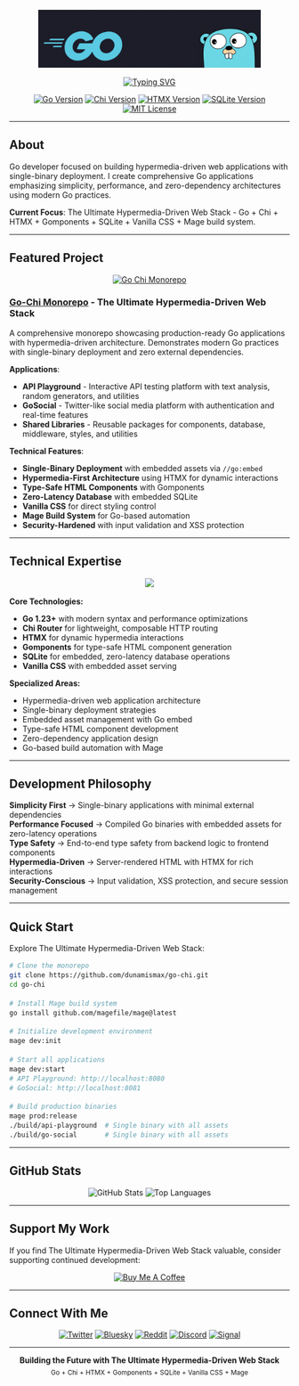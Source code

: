 <p align="center">
  <img src="go.png" alt="Go Logo" width="400" />
</p>

<p align="center">
  <a href="https://github.com/dunamismax">
    <img src="https://readme-typing-svg.demolab.com/?font=Fira+Code&size=24&pause=1000&color=00ADD8&center=true&vCenter=true&width=800&lines=Go+Developer;The+Ultimate+Hypermedia-Driven+Web+Stack;Single-Binary+Applications;Go+%2B+Chi+%2B+HTMX+%2B+Gomponents;SQLite+%2B+Vanilla+CSS;Production-Ready+Go+Code" alt="Typing SVG" />
  </a>
</p>

<p align="center">
  <a href="https://golang.org/"><img src="https://img.shields.io/badge/Go-1.23+-00ADD8.svg?logo=go" alt="Go Version"></a>
  <a href="https://github.com/go-chi/chi"><img src="https://img.shields.io/badge/Chi-v5.0+-00ADD8.svg?logo=go" alt="Chi Version"></a>
  <a href="https://htmx.org/"><img src="https://img.shields.io/badge/HTMX-2.0+-3366CC.svg?logo=htmx" alt="HTMX Version"></a>
  <a href="https://sqlite.org/"><img src="https://img.shields.io/badge/SQLite-3.0+-003B57.svg?logo=sqlite" alt="SQLite Version"></a>
  <a href="https://opensource.org/licenses/MIT"><img src="https://img.shields.io/badge/License-MIT-green.svg" alt="MIT License"></a>
</p>

---

## About

Go developer focused on building hypermedia-driven web applications with single-binary deployment. I create comprehensive Go applications emphasizing simplicity, performance, and zero-dependency architectures using modern Go practices.

**Current Focus**: The Ultimate Hypermedia-Driven Web Stack - Go + Chi + HTMX + Gomponents + SQLite + Vanilla CSS + Mage build system.

---

## Featured Project

<p align="center">
  <a href="https://github.com/dunamismax/go-chi">
    <img src="https://github-readme-stats.vercel.app/api/pin/?username=dunamismax&repo=go-chi&theme=dark&show_owner=true" alt="Go Chi Monorepo" />
  </a>
</p>

### **[Go-Chi Monorepo](https://github.com/dunamismax/go-chi)** - The Ultimate Hypermedia-Driven Web Stack

A comprehensive monorepo showcasing production-ready Go applications with hypermedia-driven architecture. Demonstrates modern Go practices with single-binary deployment and zero external dependencies.

**Applications**:

- **API Playground** - Interactive API testing platform with text analysis, random generators, and utilities
- **GoSocial** - Twitter-like social media platform with authentication and real-time features
- **Shared Libraries** - Reusable packages for components, database, middleware, styles, and utilities

**Technical Features**:

- **Single-Binary Deployment** with embedded assets via `//go:embed`
- **Hypermedia-First Architecture** using HTMX for dynamic interactions
- **Type-Safe HTML Components** with Gomponents
- **Zero-Latency Database** with embedded SQLite
- **Vanilla CSS** for direct styling control
- **Mage Build System** for Go-based automation
- **Security-Hardened** with input validation and XSS protection

---

## Technical Expertise

<p align="center">
  <a href="https://skillicons.dev">
    <img src="https://skillicons.dev/icons?i=go,html,css,js,sqlite,git,github,vscode,linux,docker" />
  </a>
</p>

**Core Technologies:**

- **Go 1.23+** with modern syntax and performance optimizations
- **Chi Router** for lightweight, composable HTTP routing
- **HTMX** for dynamic hypermedia interactions
- **Gomponents** for type-safe HTML component generation
- **SQLite** for embedded, zero-latency database operations
- **Vanilla CSS** with embedded asset serving

**Specialized Areas:**

- Hypermedia-driven web application architecture
- Single-binary deployment strategies
- Embedded asset management with Go embed
- Type-safe HTML component development
- Zero-dependency application design
- Go-based build automation with Mage

---

## Development Philosophy

**Simplicity First** → Single-binary applications with minimal external dependencies  
**Performance Focused** → Compiled Go binaries with embedded assets for zero-latency operations  
**Type Safety** → End-to-end type safety from backend logic to frontend components  
**Hypermedia-Driven** → Server-rendered HTML with HTMX for rich interactions  
**Security-Conscious** → Input validation, XSS protection, and secure session management

---

## Quick Start

Explore The Ultimate Hypermedia-Driven Web Stack:

```bash
# Clone the monorepo
git clone https://github.com/dunamismax/go-chi.git
cd go-chi

# Install Mage build system
go install github.com/magefile/mage@latest

# Initialize development environment
mage dev:init

# Start all applications
mage dev:start
# API Playground: http://localhost:8080
# GoSocial: http://localhost:8081

# Build production binaries
mage prod:release
./build/api-playground  # Single binary with all assets
./build/go-social       # Single binary with all assets
```

---

## GitHub Stats

<p align="center">
  <img src="https://github-readme-stats.vercel.app/api?username=dunamismax&show_icons=true&theme=dark&count_private=true" alt="GitHub Stats" />
  <img src="https://github-readme-stats.vercel.app/api/top-langs/?username=dunamismax&layout=compact&theme=dark" alt="Top Languages" />
</p>

---

## Support My Work

If you find The Ultimate Hypermedia-Driven Web Stack valuable, consider supporting continued development:

<p align="center">
  <a href="https://www.buymeacoffee.com/dunamismax" target="_blank">
    <img src="https://cdn.buymeacoffee.com/buttons/v2/default-yellow.png" alt="Buy Me A Coffee" style="height: 60px !important;width: 217px !important;" />
  </a>
</p>

---

## Connect With Me

<p align="center">
  <a href="https://twitter.com/dunamismax" target="_blank"><img src="https://img.shields.io/badge/Twitter-%231DA1F2.svg?&style=for-the-badge&logo=twitter&logoColor=white" alt="Twitter"></a>
  <a href="https://bsky.app/profile/dunamismax.bsky.social" target="_blank"><img src="https://img.shields.io/badge/Bluesky-blue?style=for-the-badge&logo=bluesky&logoColor=white" alt="Bluesky"></a>
  <a href="https://reddit.com/user/dunamismax" target="_blank"><img src="https://img.shields.io/badge/Reddit-%23FF4500.svg?&style=for-the-badge&logo=reddit&logoColor=white" alt="Reddit"></a>
  <a href="https://discord.com/users/dunamismax" target="_blank"><img src="https://img.shields.io/badge/Discord-dunamismax-7289DA.svg?style=for-the-badge&logo=discord&logoColor=white" alt="Discord"></a>
  <a href="https://signal.me/#p/+dunamismax.66" target="_blank"><img src="https://img.shields.io/badge/Signal-dunamismax.66-3A76F0.svg?style=for-the-badge&logo=signal&logoColor=white" alt="Signal"></a>
</p>

---

<p align="center">
  <strong>Building the Future with The Ultimate Hypermedia-Driven Web Stack</strong><br>
  <sub>Go + Chi + HTMX + Gomponents + SQLite + Vanilla CSS + Mage</sub>
</p>
